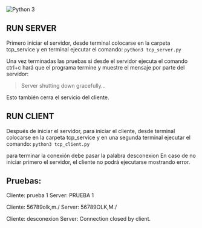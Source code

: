 ![Python 3](https://img.shields.io/badge/python-3-blue.svg)

## RUN SERVER
Primero iniciar el servidor, desde terminal colocarse en la carpeta tcp_service y en terminal ejecutar el comando:
`python3 tcp_server.py`

Una vez terminadas las pruebas si desde el servidor ejecuta el comando ctrl+c
hará que el programa termine y muestre el mensaje por parte del servidor:
> Server shutting down gracefully...

Esto también cerra el servicio del cliente.

## RUN CLIENT
Después de iniciar el servidor, para iniciar el cliente, desde terminal colocarse en la carpeta tcp_service y en una segunda terminal ejecutar el comando:
`python3 tcp_client.py`

para terminar la conexión debe pasar la palabra desconexion
En caso de no iniciar primero el servidor, el cliente no podrá ejecutarse mostrando error.

## Pruebas:
Cliente: prueba 1
Server: PRUEBA 1

Cliente: 56789olk,m./
Server: 56789OLK,M./

Cliente: desconexion
Server: Connection closed by client.
